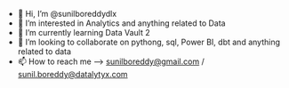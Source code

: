 - 👋 Hi, I’m @sunilboreddydlx
- 👀 I’m interested in Analytics and anything related to Data
- 🌱 I’m currently learning Data Vault 2
- 💞️ I’m looking to collaborate on pythong, sql, Power BI, dbt and anything related to data
- 📫 How to reach me -->  sunilboreddy@gmail.com / sunil.boreddy@datalytyx.com

<!---
sunilboreddydlx/sunilboreddydlx is a ✨ special ✨ repository because its `README.md` (this file) appears on your GitHub profile.
You can click the Preview link to take a look at your changes.
--->
